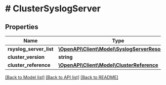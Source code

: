 # # ClusterSyslogServer

## Properties

Name | Type | Description | Notes
------------ | ------------- | ------------- | -------------
**rsyslog_server_list** | [**\OpenAPI\Client\Model\SyslogServerResources[]**](SyslogServerResources.md) |  | [optional]
**cluster_version** | **string** |  | [optional]
**cluster_reference** | [**\OpenAPI\Client\Model\ClusterReference**](ClusterReference.md) |  | [optional]

[[Back to Model list]](../../README.md#models) [[Back to API list]](../../README.md#endpoints) [[Back to README]](../../README.md)
